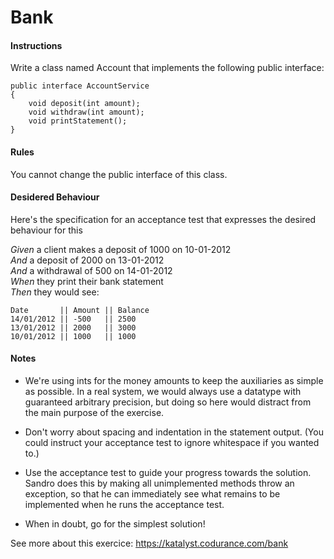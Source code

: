 # Bank
<h4> Instructions</h4> 

Write a class named Account that implements the following public interface:

```
public interface AccountService
{
    void deposit(int amount);
    void withdraw(int amount);
    void printStatement();
}
```
<h4> Rules </h4>
You cannot change the public interface of this class.

<h4> Desidered Behaviour </h4>
Here's the specification for an acceptance test that expresses the desired behaviour for this

_Given_ a client makes a deposit of 1000 on 10-01-2012  
_And_ a deposit of 2000 on 13-01-2012  
_And_ a withdrawal of 500 on 14-01-2012  
_When_ they print their bank statement  
_Then_ they would see:

```
Date       || Amount || Balance
14/01/2012 || -500   || 2500
13/01/2012 || 2000   || 3000
10/01/2012 || 1000   || 1000
```

<h4> Notes </h4>

* We're using ints for the money amounts to keep the auxiliaries as simple as possible. In a real system, we would always use a datatype with guaranteed arbitrary precision, but doing so here would distract from the main purpose of the exercise.   

* Don't worry about spacing and indentation in the statement output. (You could instruct your acceptance test to ignore whitespace if you wanted to.)  

* Use the acceptance test to guide your progress towards the solution. Sandro does this by making all unimplemented methods throw an exception, so that he can immediately see what remains to be implemented when he runs the acceptance test.

* When in doubt, go for the simplest solution!

See more about this exercice: https://katalyst.codurance.com/bank